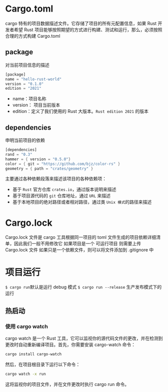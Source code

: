 # Cargo.toml
cargo 特有的项目数据描述文件。它存储了项目的所有元配置信息，如果 Rust 开发者希望 Rust 项目能够按照期望的方式进行构建、测试和运行，那么，必须按照合理的方式构建 Cargo.toml

## package
对当前项目信息的描述
```rs
[package]
name = "hello-rust-world"
version = "0.1.0"
edition = "2021"
```
- name：项目名称
- version： 项目当前版本
- edition：定义了我们使用的 Rust 大版本。``Rust edition 2021`` 的版本


## dependencies
申明当前项目的依赖
```rs
[dependencies]
rand = "0.3"
hammer = { version = "0.5.0"}
color = { git = "https://github.com/bjz/color-rs" }
geometry = { path = "crates/geometry" }
```
主要通过各种依赖段落来描述该项目的各种依赖项：
- 基于 ``Rust`` 官方仓库 ``crates.io``，通过版本说明来描述
- 基于项目源代码的 ``git`` 仓库地址，通过 ``URL`` 来描述
- 基于本地项目的绝对路径或者相对路径，通过类 ``Unix 模式``的路径来描述


# Cargo.lock
Cargo.lock 文件是 cargo 工具根据同一项目的 toml 文件生成的项目依赖详细清单，因此我们一般不用修改它
如果项目是一个 可运行项目 则需要上传 Cargo.lock 文件
如果只是一个依赖文件，则可以将文件添加到 .gitignore 中

# 项目运行
``$ cargo run``默认是运行 debug 模式
``$ cargo run --release`` 生产发布模式下的运行

## 热启动 
### 使用 cargo watch
cargo watch 是一个 Rust 工具，它可以监视你的源代码文件的更改，并在检测到更改时自动重新编译项目。首先，你需要安装 cargo-watch 命令：
```sh
cargo install cargo-watch
```
然后，在项目根目录下运行以下命令：
```sh
cargo watch -x run
```
这将监视你的项目文件，并在文件更改时执行 cargo run 命令。